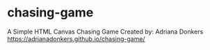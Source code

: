 # chasing-game
A Simple HTML Canvas Chasing Game
Created by: Adriana Donkers
https://adrianadonkers.github.io/chasing-game/

